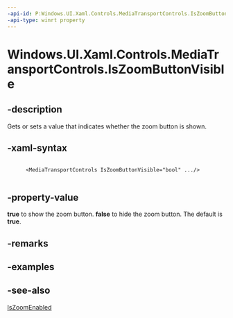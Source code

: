 ```yaml
---
-api-id: P:Windows.UI.Xaml.Controls.MediaTransportControls.IsZoomButtonVisible
-api-type: winrt property
---
```


<!-- Property syntax
public bool IsZoomButtonVisible { get;  set; }
-->

# Windows.UI.Xaml.Controls.MediaTransportControls.IsZoomButtonVisible

## -description
Gets or sets a value that indicates whether the zoom button is shown.


## -xaml-syntax
```xaml

      <MediaTransportControls IsZoomButtonVisible="bool" .../>
    
```


## -property-value
**true** to show the zoom button. **false** to hide the zoom button. The default is **true**.

## -remarks

## -examples

## -see-also
[IsZoomEnabled](mediatransportcontrols_iszoomenabled.md)
